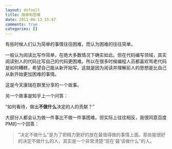 ```yaml
---
layout: default
title: 简单和困难
date: 2011-06-13 15:47
comments: true
categories: []
---
```

有些时候人们认为简单的事情往往困难，而认为困难的往往简单。

一般认为阅读比写作简单，在绝大多数情况下确实如此。但在代码编写领域，其实阅读别人的代码比写自己的代码更困难。所以在很多时候编程人员都喜欢骂老代码是如何糟糕，希望自己能从新开始写。这就是因为阅读并理解前人的思想是比自己从新开始更加困难的事情。

这是今天康瑞在群里分享的一个故事。

另一个故事是知乎上一个问答：

“如何看待，做出<strong>不做什么</strong>决定的人的贡献？”

大部分人都会认为做一件事比不做一件事困难。但实际上往往相反，我很同意百度PM的一个回答：
<blockquote>“决定不做什么”是为了把精力更好的放在最值得做的事情上面。那些能很好的决定不做什么的人，其实是一个非常清楚“现在‘最’该做什么”的人。</blockquote>

